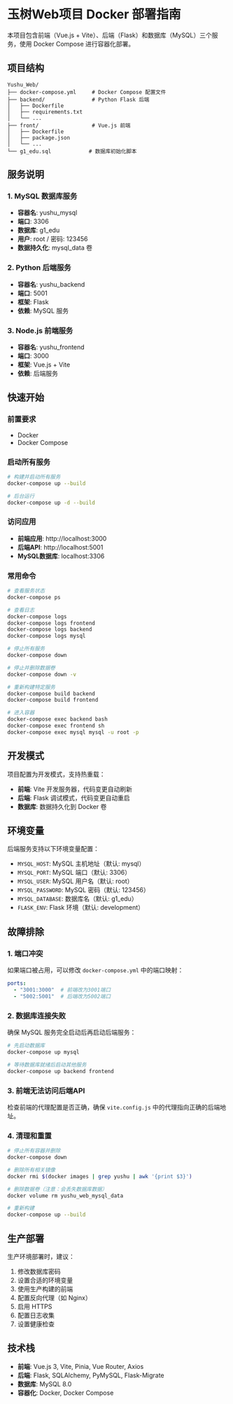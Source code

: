 # 玉树Web项目 Docker 部署指南

本项目包含前端（Vue.js + Vite）、后端（Flask）和数据库（MySQL）三个服务，使用 Docker Compose 进行容器化部署。

## 项目结构

```
Yushu_Web/
├── docker-compose.yml     # Docker Compose 配置文件
├── backend/               # Python Flask 后端
│   ├── Dockerfile
│   ├── requirements.txt
│   └── ...
├── front/                 # Vue.js 前端
│   ├── Dockerfile
│   ├── package.json
│   └── ...
└── g1_edu.sql            # 数据库初始化脚本
```

## 服务说明

### 1. MySQL 数据库服务
- **容器名**: yushu_mysql
- **端口**: 3306
- **数据库**: g1_edu
- **用户**: root / 密码: 123456
- **数据持久化**: mysql_data 卷

### 2. Python 后端服务
- **容器名**: yushu_backend
- **端口**: 5001
- **框架**: Flask
- **依赖**: MySQL 服务

### 3. Node.js 前端服务
- **容器名**: yushu_frontend
- **端口**: 3000
- **框架**: Vue.js + Vite
- **依赖**: 后端服务

## 快速开始

### 前置要求
- Docker
- Docker Compose

### 启动所有服务

```bash
# 构建并启动所有服务
docker-compose up --build

# 后台运行
docker-compose up -d --build
```

### 访问应用

- **前端应用**: http://localhost:3000
- **后端API**: http://localhost:5001
- **MySQL数据库**: localhost:3306

### 常用命令

```bash
# 查看服务状态
docker-compose ps

# 查看日志
docker-compose logs
docker-compose logs frontend
docker-compose logs backend
docker-compose logs mysql

# 停止所有服务
docker-compose down

# 停止并删除数据卷
docker-compose down -v

# 重新构建特定服务
docker-compose build backend
docker-compose build frontend

# 进入容器
docker-compose exec backend bash
docker-compose exec frontend sh
docker-compose exec mysql mysql -u root -p
```

## 开发模式

项目配置为开发模式，支持热重载：

- **前端**: Vite 开发服务器，代码变更自动刷新
- **后端**: Flask 调试模式，代码变更自动重启
- **数据库**: 数据持久化到 Docker 卷

## 环境变量

后端服务支持以下环境变量配置：

- `MYSQL_HOST`: MySQL 主机地址（默认: mysql）
- `MYSQL_PORT`: MySQL 端口（默认: 3306）
- `MYSQL_USER`: MySQL 用户名（默认: root）
- `MYSQL_PASSWORD`: MySQL 密码（默认: 123456）
- `MYSQL_DATABASE`: 数据库名（默认: g1_edu）
- `FLASK_ENV`: Flask 环境（默认: development）

## 故障排除

### 1. 端口冲突
如果端口被占用，可以修改 `docker-compose.yml` 中的端口映射：

```yaml
ports:
  - "3001:3000"  # 前端改为3001端口
  - "5002:5001"  # 后端改为5002端口
```

### 2. 数据库连接失败
确保 MySQL 服务完全启动后再启动后端服务：

```bash
# 先启动数据库
docker-compose up mysql

# 等待数据库就绪后启动其他服务
docker-compose up backend frontend
```

### 3. 前端无法访问后端API
检查前端的代理配置是否正确，确保 `vite.config.js` 中的代理指向正确的后端地址。

### 4. 清理和重置

```bash
# 停止所有容器并删除
docker-compose down

# 删除所有相关镜像
docker rmi $(docker images | grep yushu | awk '{print $3}')

# 删除数据卷（注意：会丢失数据库数据）
docker volume rm yushu_web_mysql_data

# 重新构建
docker-compose up --build
```

## 生产部署

生产环境部署时，建议：

1. 修改数据库密码
2. 设置合适的环境变量
3. 使用生产构建的前端
4. 配置反向代理（如 Nginx）
5. 启用 HTTPS
6. 配置日志收集
7. 设置健康检查

## 技术栈

- **前端**: Vue.js 3, Vite, Pinia, Vue Router, Axios
- **后端**: Flask, SQLAlchemy, PyMySQL, Flask-Migrate
- **数据库**: MySQL 8.0
- **容器化**: Docker, Docker Compose